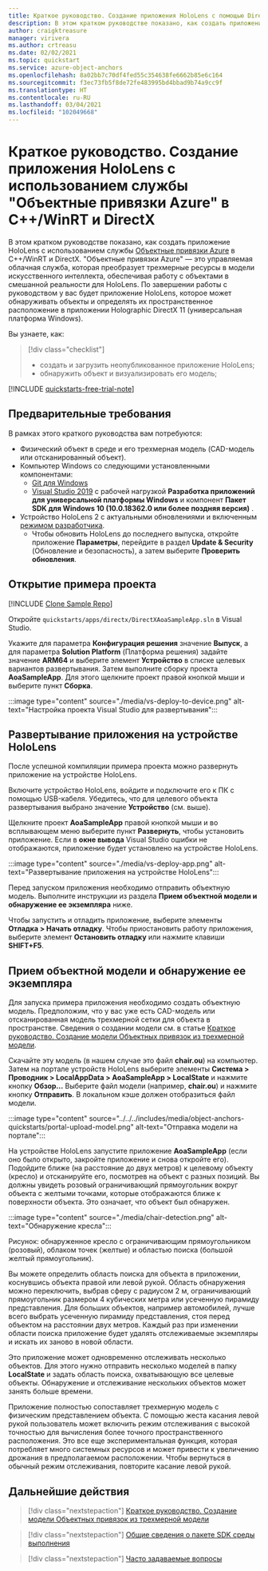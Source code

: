 ```yaml
---
title: Краткое руководство. Создание приложения HoloLens с помощью DirectX
description: В этом кратком руководстве показано, как создать приложение HoloLens с использованием службы "Объектные привязки".
author: craigktreasure
manager: virivera
ms.author: crtreasu
ms.date: 02/02/2021
ms.topic: quickstart
ms.service: azure-object-anchors
ms.openlocfilehash: 8a02bb7c70df4fed55c354638fe6662b85e6c164
ms.sourcegitcommit: f3ec73fb5f8de72fe483995bd4bbad9b74a9cc9f
ms.translationtype: HT
ms.contentlocale: ru-RU
ms.lasthandoff: 03/04/2021
ms.locfileid: "102049668"
---
```

# <a name="quickstart-create-a-hololens-app-with-azure-object-anchors-in-cwinrt-and-directx"></a>Краткое руководство. Создание приложения HoloLens с использованием службы "Объектные привязки Azure" в C++/WinRT и DirectX

В этом кратком руководстве показано, как создать приложение HoloLens с использованием службы [Объектные привязки Azure](../overview.md) в C++/WinRT и DirectX. "Объектные привязки Azure" — это управляемая облачная служба, которая преобразует трехмерные ресурсы в модели искусственного интеллекта, обеспечивая работу с объектами в смешанной реальности для HoloLens. По завершении работы с руководством у вас будет приложение HoloLens, которое может обнаруживать объекты и определять их пространственное расположение в приложении Holographic DirectX 11 (универсальная платформа Windows).

Вы узнаете, как:

> [!div class="checklist"]
> * создать и загрузить неопубликованное приложение HoloLens;
> * обнаружить объект и визуализировать его модель;

[!INCLUDE [quickstarts-free-trial-note](../../../includes/quickstarts-free-trial-note.md)]

## <a name="prerequisites"></a>Предварительные требования

В рамках этого краткого руководства вам потребуются:

* Физический объект в среде и его трехмерная модель (CAD-модель или отсканированный объект).
* Компьютер Windows со следующими установленными компонентами:
  * <a href="https://git-scm.com" target="_blank">Git для Windows</a>
  * <a href="https://www.visualstudio.com/downloads/" target="_blank">Visual Studio 2019</a> с рабочей нагрузкой **Разработка приложений для универсальной платформы Windows** и компонент **Пакет SDK для Windows 10 (10.0.18362.0 или более поздняя версия)** .
* Устройство HoloLens 2 с актуальными обновлениями и включенным [режимом разработчика](https://docs.microsoft.com/windows/mixed-reality/using-visual-studio#enabling-developer-mode).
  * Чтобы обновить HoloLens до последнего выпуска, откройте приложение **Параметры**, перейдите в раздел **Update & Security** (Обновление и безопасность), а затем выберите **Проверить обновления**.

## <a name="open-the-sample-project"></a>Открытие примера проекта

[!INCLUDE [Clone Sample Repo](../../../includes/object-anchors-clone-sample-repository.md)]

Откройте `quickstarts/apps/directx/DirectXAoaSampleApp.sln` в Visual Studio.

Укажите для параметра **Конфигурация решения** значение **Выпуск**, а для параметра **Solution Platform** (Платформа решения) задайте значение **ARM64** и выберите элемент **Устройство** в списке целевых вариантов развертывания. Затем выполните сборку проекта **AoaSampleApp**. Для этого щелкните проект правой кнопкой мыши и выберите пункт **Сборка**.

:::image type="content" source="./media/vs-deploy-to-device.png" alt-text="Настройка проекта Visual Studio для развертывания":::

## <a name="deploy-the-app-to-hololens"></a>Развертывание приложения на устройстве HoloLens

После успешной компиляции примера проекта можно развернуть приложение на устройстве HoloLens.

Включите устройство HoloLens, войдите и подключите его к ПК с помощью USB-кабеля. Убедитесь, что для целевого объекта развертывания выбрано значение **Устройство** (см. выше).

Щелкните проект **AoaSampleApp** правой кнопкой мыши и во всплывающем меню выберите пункт **Развернуть**, чтобы установить приложение. Если в **окне вывода** Visual Studio ошибки не отображаются, приложение будет установлено на устройстве HoloLens.

:::image type="content" source="./media/vs-deploy-app.png" alt-text="Развертывание приложения на устройстве HoloLens":::

Перед запуском приложения необходимо отправить объектную модель. Выполните инструкции из раздела **Прием объектной модели и обнаружение ее экземпляра** ниже.

Чтобы запустить и отладить приложение, выберите элементы **Отладка > Начать отладку**. Чтобы приостановить работу приложения, выберите элемент **Остановить отладку** или нажмите клавиши **SHIFT+F5**.

## <a name="ingest-object-model-and-detect-its-instance"></a>Прием объектной модели и обнаружение ее экземпляра

Для запуска примера приложения необходимо создать объектную модель. Предположим, что у вас уже есть CAD-модель или отсканированная модель трехмерной сетки для объекта в пространстве. Сведения о создании модели см. в статье [Краткое руководство. Создание модели Объектных привязок из трехмерной модели](./get-started-model-conversion.md).

Скачайте эту модель (в нашем случае это файл **chair.ou**) на компьютер. Затем на портале устройств HoloLens выберите элементы **Система > Проводник > LocalAppData > AoaSampleApp > LocalState** и нажмите кнопку **Обзор...** Выберите файл модели (например, **chair.ou**) и нажмите кнопку **Отправить**. В локальном кэше должен отобразиться файл модели.

:::image type="content" source="../../../includes/media/object-anchors-quickstarts/portal-upload-model.png" alt-text="Отправка модели на портале":::

На устройстве HoloLens запустите приложение **AoaSampleApp** (если оно было открыто, закройте приложение и снова откройте его). Подойдите ближе (на расстояние до двух метров) к целевому объекту (кресло) и отсканируйте его, посмотрев на объект с разных позиций. Вы должны увидеть розовый ограничивающий прямоугольник вокруг объекта с желтыми точками, которые отображаются ближе к поверхности объекта. Это означает, что объект был обнаружен.

:::image type="content" source="./media/chair-detection.png" alt-text="Обнаружение кресла":::

Рисунок: обнаруженное кресло с ограничивающим прямоугольником (розовый), облаком точек (желтые) и областью поиска (большой желтый прямоугольник).

Вы можете определить область поиска для объекта в приложении, коснувшись объекта правой или левой рукой. Область обнаружения можно переключить, выбрав сферу с радиусом 2 м, ограничивающий прямоугольник размером 4 кубических метра или усеченную пирамиду представления. Для больших объектов, например автомобилей, лучше всего выбрать усеченную пирамиду представления, стоя перед объектом на расстоянии двух метров.
Каждый раз при изменении области поиска приложение будет удалять отслеживаемые экземпляры и искать их заново в новой области.

Это приложение может одновременно отслеживать несколько объектов. Для этого нужно отправить несколько моделей в папку **LocalState** и задать область поиска, охватывающую все целевые объекты. Обнаружение и отслеживание нескольких объектов может занять больше времени.

Приложение полностью сопоставляет трехмерную модель с физическим представлением объекта. С помощью жеста касания левой рукой пользователь может включить режим отслеживания с высокой точностью для вычисления более точного пространственного расположения. Это все еще экспериментальная функция, которая потребляет много системных ресурсов и может привести к увеличению дрожания в предполагаемом расположении. Чтобы вернуться в обычный режим отслеживания, повторите касание левой рукой.

## <a name="next-steps"></a>Дальнейшие действия

> [!div class="nextstepaction"]
> [Краткое руководство. Создание модели Объектных привязок из трехмерной модели](./get-started-model-conversion.md)

> [!div class="nextstepaction"]
> [Общие сведения о пакете SDK среды выполнения](../concepts/sdk-overview.md)

> [!div class="nextstepaction"]
> [Часто задаваемые вопросы](../faq.md)
